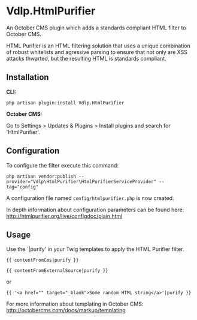 # Vdlp.HtmlPurifier

An October CMS plugin which adds a standards compliant HTML filter to October CMS.

HTML Purifier is an HTML filtering solution that uses a unique combination of robust whitelists and agressive parsing to ensure that not only are XSS attacks thwarted, but the resulting HTML is standards compliant.

## Installation

**CLI:**

`php artisan plugin:install Vdlp.HtmlPurifier`

**October CMS:**

Go to Settings > Updates & Plugins > Install plugins and search for 'HtmlPurifier'. 

## Configuration

To configure the filter execute this command:

````
php artisan vendor:publish --provider="Vdlp\HtmlPurifier\HtmlPurifierServiceProvider" --tag="config"
````

A configuration file named `config/htmlpurifier.php` is now created.

In depth information about configuration parameters can be found here: http://htmlpurifier.org/live/configdoc/plain.html

## Usage

Use the `|purify' in your Twig templates to apply the HTML Purifier filter.

````
{{ contentFromCms|purify }}

{{ contentFromExternalSource|purify }}
````

or

````
{{ '<a href="" target="_blank">Some random HTML string</a>'|purify }}
````

For more information about templating in October CMS: http://octobercms.com/docs/markup/templating
